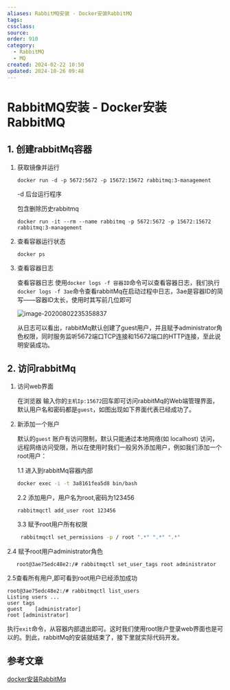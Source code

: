 ```yaml
---
aliases: RabbitMQ安装 - Docker安装RabbitMQ
tags: 
cssclass: 
source: 
order: 910
category:
  - RabbitMQ
  - MQ
created: 2024-02-22 10:50
updated: 2024-10-26 09:48
---
```


# RabbitMQ安装 - Docker安装RabbitMQ

## 1. 创建rabbitMq容器

1. 获取镜像并运行

   ```
   docker run -d -p 5672:5672 -p 15672:15672 rabbitmq:3-management
   ```

   -d 后台运行程序

   包含删除历史rabbitmq

   ```
   docker run -it --rm --name rabbitmq -p 5672:5672 -p 15672:15672 rabbitmq:3-management
   ```

2. 查看容器运行状态

   ```
   docker ps
   ```

3. 查看容器日志

   查看容器日志 使用`docker logs -f 容器ID`命令可以查看容器日志，我们执行`docker logs -f 3ae`命令查看rabbitMq在启动过程中日志，3ae是容器ID的简写——容器ID太长，使用时其写前几位即可

   ![image-20200802235358837](https://cdn.jsdelivr.net/gh/MrJackC/PicGoImages/other/202404231124220.png)

   从日志可以看出，rabbitMq默认创建了guest用户，并且赋予administrator角色权限，同时服务监听5672端口TCP连接和15672端口的HTTP连接，至此说明安装成功。

## 2. 访问rabbitMq

1. 访问web界面

   在浏览器 输入你的`主机Ip:15672`回车即可访问rabbitMq的Web端管理界面，默认用户名和密码都是`guest`，如图出现如下界面代表已经成功了。

2. 新添加一个账户

   默认的`guest` 账户有访问限制，默认只能通过本地网络(如 localhost) 访问，远程网络访问受限，所以在使用时我们一般另外添加用户，例如我们添加一个root用户：

   1.1 进入到rabbitMq容器内部

   ```sh
   docker exec -i -t 3a8161fea5d8 bin/bash
   ```

   2.2 添加用户，用户名为root,密码为123456

   ```
   rabbitmqctl add_user root 123456
   ```

   3.3 赋予root用户所有权限

   ```sh
    rabbitmqctl set_permissions -p / root ".*" ".*" ".*"
   ```

2.4 赋予root用户administrator角色

```
   root@3ae75edc48e2:/# rabbitmqctl set_user_tags root administrator
```

   2.5查看所有用户,即可看到root用户已经添加成功

   ```
root@3ae75edc48e2:/# rabbitmqctl list_users
   Listing users ...
   user	tags
   guest	[administrator]
   root	[administrator]
   ```

   执行`exit`命令，从容器内部退出即可。这时我们使用root账户登录web界面也是可以的。到此，rabbitMq的安装就结束了，接下里就实际代码开发。



## 参考文章

[docker安装RabbitMq](https://juejin.im/post/6844903970545090574)
